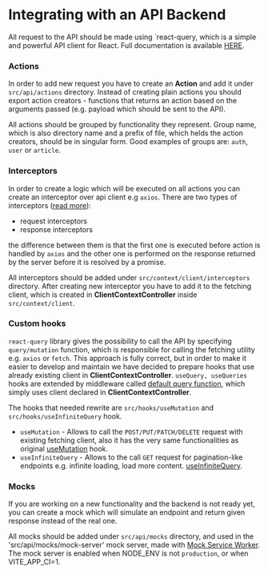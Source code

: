 # Integrating with an API Backend

All request to the API should be made using `react-query, which is a simple and powerful API client for React. Full
documentation is available [HERE](https://react-query.tanstack.com/).

### Actions

In order to add new request you have to create an **Action** and add it under `src/api/actions` directory. Instead of
creating plain actions you should export action creators - functions that returns an action based on the arguments
passed (e.g. payload which should be sent to the API).

All actions should be grouped by functionality they represent. Group name, which is also directory name and a prefix of
file, which helds the action creators, should be in singular form. Good examples of groups are: `auth`, `user` or
`article`.

### Interceptors

In order to create a logic which will be executed on all actions you can create an interceptor over api client e.g
`axios`. There are two types of interceptors ([read more](https://axios-http.com/docs/interceptors)):

- request interceptors
- response interceptors

the difference between them is that the first one is executed before action is handled by `axios` and the other one is
performed on the response returned by the server before it is resolved by a promise.

All interceptors should be added under `src/context/client/interceptors` directory. After creating new interceptor you
have to add it to the fetching client, which is created in **ClientContextController** inside `src/context/client`.

### Custom hooks

`react-query` library gives the possibility to call the API by specifying `query/mutation` function, which is
responsible for calling the fetching utility e.g. `axios` or `fetch`. This approach is fully correct, but in order to
make it easier to develop and maintain we have decided to prepare hooks that use already existing client in
**ClientContextController**. `useQuery, useQueries` hooks are extended by middleware called
[default query function](https://react-query.tanstack.com/guides/default-query-function), which simply uses client
declared in **ClientContextController**.

The hooks that needed rewrite are `src/hooks/useMutation` and `src/hooks/useInfiniteQuery` hook.

- `useMutation` - Allows to call the `POST/PUT/PATCH/DELETE` request with existing fetching client, also it has the very
  same functionalities as original [useMutation](https://react-query.tanstack.com/reference/useMutation) hook.
- `useInfiniteQuery` - Allows to the call `GET` request for pagination-like endpoints e.g. infinite loading, load more
  content. [useInfiniteQuery](https://react-query.tanstack.com/reference/useInfiniteQuery).

### Mocks

If you are working on a new functionality and the backend is not ready yet, you can create a mock which will simulate an
endpoint and return given response instead of the real one.

All mocks should be added under `src/api/mocks` directory, and used in the 'src/api/mocks/mock-server' mock server, made
with [Mock Service Worker](https://mswjs.io/). The mock server is enabled when NODE_ENV is not `production`, or when
VITE_APP_CI=1.
